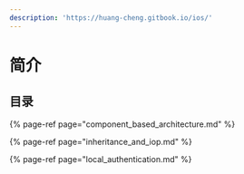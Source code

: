 ```yaml
---
description: 'https://huang-cheng.gitbook.io/ios/'
---
```


# 简介

## 目录

{% page-ref page="component\_based\_architecture.md" %}

{% page-ref page="inheritance\_and\_iop.md" %}

{% page-ref page="local\_authentication.md" %}



